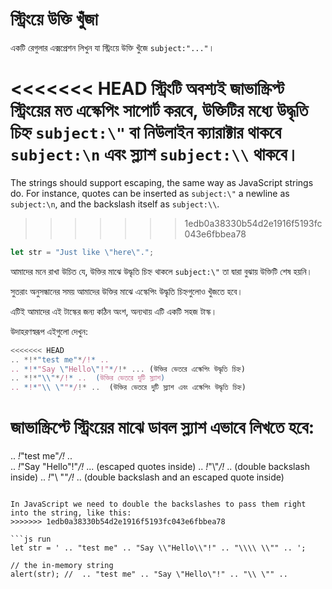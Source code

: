 # স্ট্রিংয়ে উক্তি খুঁজা

একটি রেগুলার এক্সপ্রেশন লিখুন যা স্ট্রিংয়ে উক্তি খুঁজে `subject:"..."`।

<<<<<<< HEAD
স্ট্রিংটি অবশ্যই জাভাস্ক্রিপ্ট স্ট্রিংয়ের মত এস্কেপিং সাপোর্ট করবে, উক্তিটির মধ্যে উদ্ধৃতি চিহ্ন  `subject:\"` বা নিউলাইন ক্যারাক্টার থাকবে `subject:\n` এবং স্ল্যাশ `subject:\\` থাকবে।
=======
The strings should support escaping, the same way as JavaScript strings do. For instance, quotes can be inserted as `subject:\"` a newline as `subject:\n`, and the backslash itself as `subject:\\`.
>>>>>>> 1edb0a38330b54d2e1916f5193fc043e6fbbea78

```js
let str = "Just like \"here\".";
```

আমাদের মনে রাখা উচিত যে, উক্তির মাঝে  উদ্ধৃতি চিহ্ন থাকলে `subject:\"` তা দ্বারা বুঝায় উক্তিটি শেষ হয়নি।

সুতরাং অনুসন্ধানের সময় আমাদের উক্তির মাঝে এস্কেপিং উদ্ধৃতি চিহ্নগুলোও খুঁজতে হবে।

এটিই আমাদের এই টাস্কের জন্য কঠিন অংশ, অন্যথায় এটি একটি সহজ টাস্ক।

উদাহরণস্বরূপ এইগুলো দেখুন:
```js
<<<<<<< HEAD
.. *!*"test me"*/!* ..
.. *!*"Say \"Hello\"!"*/!* ... (উক্তির ভেতরে এস্কেপিং উদ্ধৃতি চিহ্ন)
.. *!*"\\"*/!* ..  (উক্তির ভেতরে দুটি স্ল্যাশ)
.. *!*"\\ \""*/!* ..  (উক্তির ভেতরে দুটি স্ল্যাশ এবং এস্কেপিং উদ্ধৃতি চিহ্ন)
```

জাভাস্ক্রিপ্টে  স্ট্রিংয়ের মাঝে ডাবল স্ল্যাশ এভাবে লিখতে হবে:
=======
.. *!*"test me"*/!* ..  
.. *!*"Say \"Hello\"!"*/!* ... (escaped quotes inside)
.. *!*"\\"*/!* ..  (double backslash inside)
.. *!*"\\ \""*/!* ..  (double backslash and an escaped quote inside)
```

In JavaScript we need to double the backslashes to pass them right into the string, like this:
>>>>>>> 1edb0a38330b54d2e1916f5193fc043e6fbbea78

```js run
let str = ' .. "test me" .. "Say \\"Hello\\"!" .. "\\\\ \\"" .. ';

// the in-memory string
alert(str); //  .. "test me" .. "Say \"Hello\"!" .. "\\ \"" ..
```
